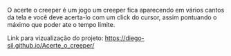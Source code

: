 O acerte o creeper é um jogo um creeper fica aparecendo em vários cantos da tela e você deve acerta-lo com um click do cursor, assim pontuando o máximo que poder ate o tempo limite.

Link para vizualização do projeto:
https://diego-sil.github.io/Acerte_o_creeper/
